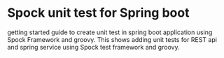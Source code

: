 # Spock unit test for Spring boot
getting started guide to create unit test in spring boot application using Spock Framework and groovy.
This shows adding unit tests for REST api and spring service using Spock test framework and groovy.
